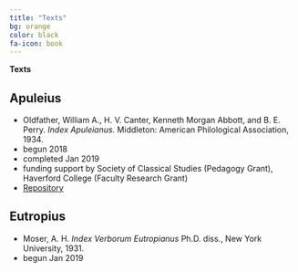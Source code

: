 ```yaml
---
title: "Texts"
bg: orange
color: black
fa-icon: book
---
```


<b class="rock-salt">Texts</b>

## Apuleius
- Oldfather, William A., H. V. Canter, Kenneth Morgan Abbott, and B. E. Perry. *Index Apuleianus.* Middleton: American Philological Association, 1934.
- begun 2018
- completed Jan 2019
- funding support by Society of Classical Studies (Pedagogy Grant), Haverford College (Faculty Research Grant)
- [Repository](https://github.com/GitClassical/ConcordanceLiberation/tree/master/Concordances/Apuleius)

## Eutropius
- Moser, A. H. *Index Verborum Eutropianus* Ph.D. diss., New York University, 1931.
- begun Jan 2019

